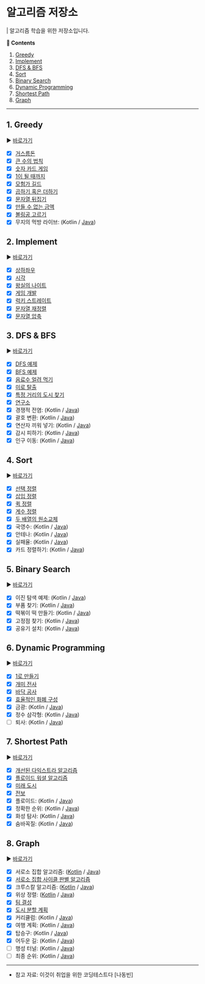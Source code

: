 # 알고리즘 저장소

| 알고리즘 학습을 위한 저장소입니다.

**:book: Contents**
1. [Greedy](#1-greedy)
2. [Implement](#2-implement)
3. [DFS & BFS](#3-dfs--bfs)
4. [Sort](#4-sort)
5. [Binary Search](#5-binary-search)
6. [Dynamic Programming](#6-dynamic-programming)
7. [Shortest Path](#7-shortest-path)
8. [Graph](#8-graph)

---

## 1. Greedy
:arrow_forward: [바로가기](/src/main/kotlin/greedy)
* [X] [거스름돈](/src/main/kotlin/greedy/거스름돈.kt)
* [X] [큰 수의 법칙](/src/main/kotlin/greedy/큰_수의_법칙.kt)
* [X] [숫자 카드 게임](/src/main/kotlin/greedy/숫자_카드_게임.kt)
* [X] [1이 될 때까지](/src/main/kotlin/greedy/1이_될_때까지.kt)
* [X] [모험가 길드](/src/main/kotlin/greedy/모험가_길드.kt)
* [X] [곱하기 혹은 더하기](/src/main/kotlin/greedy/곱하기_혹은_더하기.kt)
* [X] [문자열 뒤집기](/src/main/kotlin/greedy/문자열_뒤집기.kt)
* [X] [만들 수 없는 금액](/src/main/kotlin/greedy/만들수_없는_금액.kt)
* [X] [볼링공 고르기](/src/main/kotlin/greedy/볼링공_고르기.kt)
* [X] 무지의 먹방 라이브: (Kotlin / [Java](/src/main/kotlin/greedy/무지의_먹방_라이브.java))

## 2. Implement
:arrow_forward: [바로가기](/src/main/kotlin/implement)
* [X] [상하좌우](/src/main/kotlin/implement/상하좌우.kt)
* [X] [시각](/src/main/kotlin/implement/시각.kt)
* [X] [왕실의 나이트](/src/main/kotlin/implement/왕실의_나이트.kt)
* [X] [게임 개발](/src/main/kotlin/implement/게임_개발.kt)
* [X] [럭키 스트레이트](/src/main/kotlin/implement/럭키_스트레이트.kt)
* [X] [문자열 재정렬](/src/main/kotlin/implement/문자열_재정렬.kt)
* [X] [문자열 압축](/src/main/kotlin/implement/문자열_압축.kt)

## 3. DFS & BFS
:arrow_forward: [바로가기](/src/main/kotlin/dfsbfs)
* [X] [DFS 예제](/src/main/kotlin/dfsbfs/DFS_예제.kt)
* [X] [BFS 예제](/src/main/kotlin/dfsbfs/BFS_예제.kt)
* [X] [음료수 얼려 먹기](/src/main/kotlin/dfsbfs/음료수_얼려_먹기.kt)
* [X] [미로 탈출](/src/main/kotlin/dfsbfs/미로_탈출.kt)
* [X] [특정 거리의 도시 찾기](/src/main/kotlin/dfsbfs/특정_거리의_도시_찾기.kt)
* [X] [연구소](/src/main/kotlin/dfsbfs/연구소.kt)
* [X] 경쟁적 전염: (Kotlin / [Java](/src/main/kotlin/dfsbfs/경쟁적_전염.java))
* [X] 괄호 변환: (Kotlin / [Java](/src/main/kotlin/dfsbfs/괄호_변환.java))
* [X] 연산자 끼워 넣기: (Kotlin / [Java](/src/main/kotlin/dfsbfs/연산자_끼워_넣기.java))
* [X] 감시 피하기: (Kotlin / [Java](/src/main/kotlin/dfsbfs/감시_피하기.java))
* [X] 인구 이동: (Kotlin / [Java](/src/main/kotlin/dfsbfs/인구_이동.java))

## 4. Sort
:arrow_forward: [바로가기](/src/main/kotlin/sort)
* [X] [선택 정렬](/src/main/kotlin/sort/선택_정렬.kt)
* [X] [삽입 정렬](/src/main/kotlin/sort/삽입_정렬.kt)
* [X] [퀵 정렬](/src/main/kotlin/sort/퀵_정렬.kt)
* [X] [계수 정렬](/src/main/kotlin/sort/계수_정렬.kt)
* [X] [두 배열의 원소교체](/src/main/kotlin/sort/두_배열의_원소교체.kt)
* [X] 국영수: (Kotlin / [Java](/src/main/kotlin/sort/국영수.java))
* [X] 안테나: (Kotlin / [Java](/src/main/kotlin/sort/안테나.java))
* [X] 실패율: (Kotlin / [Java](/src/main/kotlin/sort/실패율.java))
* [X] 카드 정렬하기: (Kotlin / [Java](/src/main/kotlin/sort/카드_정렬하기.java))

## 5. Binary Search
:arrow_forward: [바로가기](/src/main/kotlin/binarysearch)
* [X] 이진 탐색 예제: (Kotlin / [Java](/src/main/kotlin/binarysearch/이진탐색_예제.java))
* [X] 부품 찾기: (Kotlin / [Java](/src/main/kotlin/binarysearch/부품_찾기.java))
* [X] 떡볶이 떡 만들기: (Kotlin / [Java](/src/main/kotlin/binarysearch/떡볶이_떡_만들기.java))
* [X] 고정점 찾기: (Kotlin / [Java](/src/main/kotlin/binarysearch/고정점_찾기.java))
* [X] 공유기 설치: (Kotlin / [Java](/src/main/kotlin/binarysearch/공유기_설치.java))

## 6. Dynamic Programming
:arrow_forward: [바로가기](/src/main/kotlin/dynamicprogramming)
* [X] [1로 만들기](/src/main/kotlin/dynamicprogramming/1로_만들기.kt)
* [X] [개미 전사](/src/main/kotlin/dynamicprogramming/개미_전사.kt)
* [X] [바닥 공사](/src/main/kotlin/dynamicprogramming/바닥_공사.kt)
* [X] [효율적인 화폐 구성](/src/main/kotlin/dynamicprogramming/효율적인_화폐_구성.kt)
* [X] 금광: (Kotlin / [Java](/src/main/kotlin/dynamicprogramming/금광.java))
* [X] 정수 삼각형: (Kotlin / [Java](/src/main/kotlin/dynamicprogramming/정수_삼각형.java))
* [ ] 퇴사: (Kotlin / [Java](/src/main/kotlin/dynamicprogramming/퇴사.java))

## 7. Shortest Path
:arrow_forward: [바로가기](/src/main/kotlin/shortestpath)
* [X] [개선된 다익스트라 알고리즘](/src/main/kotlin/shortestpath/개선된_다익스트라_알고리즘.kt)
* [X] [플로이드 워셜 알고리즘](/src/main/kotlin/shortestpath/플로이드_워셜_알고리즘.kt)
* [X] [미래 도시](/src/main/kotlin/shortestpath/미래_도시.kt)
* [X] [전보](/src/main/kotlin/shortestpath/전보.kt)
* [X] 플로이드: (Kotlin / [Java](/src/main/kotlin/shortestpath/플로이드.java))
* [X] 정확한 순위: (Kotlin / [Java](/src/main/kotlin/shortestpath/정확한_순위.java))
* [X] 화성 탐사: (Kotlin / [Java](/src/main/kotlin/shortestpath/화성_탐사.java))
* [X] 숨바꼭질: (Kotlin / [Java](/src/main/kotlin/shortestpath/숨바꼭질.java))

## 8. Graph
:arrow_forward: [바로가기](/src/main/kotlin/graph)
* [X] 서로소 집합 알고리즘: ([Kotlin](/src/main/kotlin/graph/서로소_집합_알고리즘.kt) / [Java](/src/main/kotlin/graph/서로소_집합_알고리즘.java)) 
* [X] [서로소 집합 사이클 판별 알고리즘](/src/main/kotlin/graph/서로소_집합_사이클_판별_알고리즘.kt)
* [X] 크루스칼 알고리즘: ([Kotlin](/src/main/kotlin/graph/크루스칼_알고리즘.kt) / [Java](/src/main/kotlin/graph/크루스칼_알고리즘.java))
* [X] 위상 정렬: ([Kotlin](/src/main/kotlin/graph/위상_정렬.kt) / [Java](/src/main/kotlin/graph/위상_정렬.java))
* [X] [팀 결성](/src/main/kotlin/graph/팀_결성.kt)
* [X] [도시 분할 계획](/src/main/kotlin/graph/도시_분할_계획.kt)
* [X] 커리큘럼: (Kotlin / [Java](/src/main/kotlin/graph/커리큘럼.java))
* [X] 여행 계획: (Kotlin / [Java](/src/main/kotlin/graph/여행_계획.java))
* [X] 탑승구: (Kotlin / [Java](/src/main/kotlin/graph/탑승구.java))
* [X] 어두운 길: (Kotlin / [Java](/src/main/kotlin/graph/어두운_길.java))
* [ ] 행성 터널: (Kotlin / [Java](/src/main/kotlin/graph/행성_터널.java))
* [ ] 최종 순위: (Kotlin / [Java](/src/main/kotlin/graph/최종_순위.java))

---

* 참고 자료: 이것이 취업을 위한 코딩테스트다 [나동빈]
